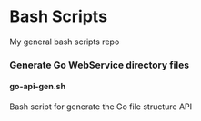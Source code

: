 # Bash Scripts
My general bash scripts repo


### Generate Go WebService directory files
#### go-api-gen.sh
Bash script for generate the Go file structure API
